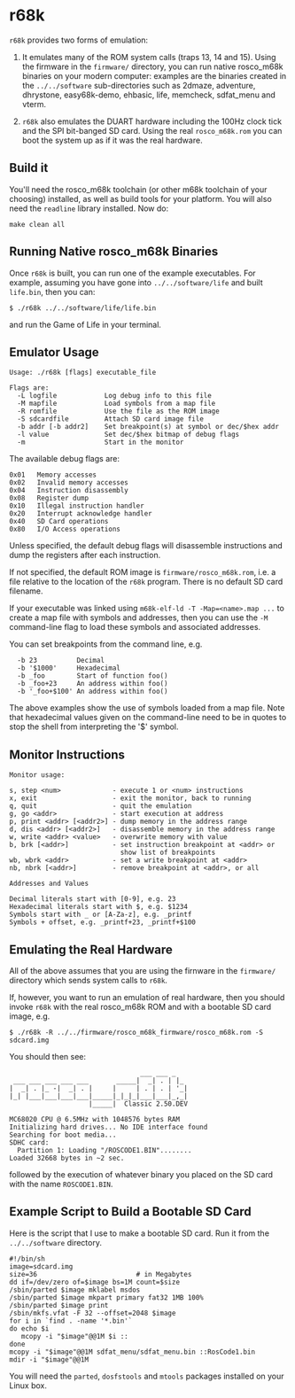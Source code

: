 # r68k

`r68k` provides two forms of emulation:

1. It emulates many of the ROM system calls (traps 13, 14 and 15).
   Using the firmware in the `firmware/` directory, you can run
   native rosco_m68k binaries on your modern computer: examples
   are the binaries created in the `../../software` sub-directories
   such as 2dmaze, adventure, dhrystone, easy68k-demo, ehbasic, life,
   memcheck, sdfat_menu and vterm.

2. `r68k` also emulates the DUART hardware including the 100Hz clock
   tick and the SPI bit-banged SD card. Using the real `rosco_m68k.rom`
   you can boot the system up as if it was the real hardware.

## Build it

You'll need the rosco_m68k toolchain (or other m68k toolchain of
your choosing) installed, as well as build tools for your platform.
You will also need the `readline` library installed. Now do:

```
make clean all
```

## Running Native rosco_m68k Binaries

Once `r68k` is built, you can run one of the example executables. For
example, assuming you have gone into `../../software/life` and built
`life.bin`, then you can:

```
$ ./r68k ../../software/life/life.bin
```

and run the Game of Life in your terminal.

## Emulator Usage

```
Usage: ./r68k [flags] executable_file

Flags are:
  -L logfile            Log debug info to this file
  -M mapfile            Load symbols from a map file
  -R romfile            Use the file as the ROM image
  -S sdcardfile         Attach SD card image file
  -b addr [-b addr2]    Set breakpoint(s) at symbol or dec/$hex addr
  -l value              Set dec/$hex bitmap of debug flags
  -m                    Start in the monitor
```

The available debug flags are:

```
0x01   Memory accesses
0x02   Invalid memory accesses
0x04   Instruction disassembly
0x08   Register dump
0x10   Illegal instruction handler
0x20   Interrupt acknowledge handler
0x40   SD Card operations
0x80   I/O Access operations
```

Unless specified, the default debug flags will disassemble instructions and
dump the registers after each instruction.

If not specified, the default ROM image is `firmware/rosco_m68k.rom`,
i.e. a file relative to the location of the `r68k` program.
There is no default SD card filename.

If your executable was linked using `m68k-elf-ld -T -Map=<name>.map ...`
to create a map file with symbols and addresses, then you can use the
`-M` command-line flag to load these symbols and associated addresses.

You can set breakpoints from the command line, e.g.

```
  -b 23          Decimal
  -b '$1000'     Hexadecimal
  -b _foo        Start of function foo()
  -b _foo+23     An address within foo()
  -b '_foo+$100' An address within foo()
```

The above examples show the use of symbols loaded from a map file.
Note that hexadecimal values given on the command-line need to be in
quotes to stop the shell from interpreting the '$' symbol.

## Monitor Instructions

```
Monitor usage:

s, step <num>             - execute 1 or <num> instructions
x, exit                   - exit the monitor, back to running
q, quit                   - quit the emulation
g, go <addr>              - start execution at address
p, print <addr> [<addr2>] - dump memory in the address range
d, dis <addr> [<addr2>]   - disassemble memory in the address range
w, write <addr> <value>   - overwrite memory with value
b, brk [<addr>]           - set instruction breakpoint at <addr> or
                            show list of breakpoints
wb, wbrk <addr>           - set a write breakpoint at <addr>
nb, nbrk [<addr>]         - remove breakpoint at <addr>, or all

Addresses and Values

Decimal literals start with [0-9], e.g. 23
Hexadecimal literals start with $, e.g. $1234
Symbols start with _ or [A-Za-z], e.g. _printf
Symbols + offset, e.g. _printf+23, _printf+$100
```

## Emulating the Real Hardware

All of the above assumes that you are using the firnware in the
`firmware/` directory which sends system calls to `r68k`.

If, however, you want to run an emulation of real hardware, then
you should invoke `r68k` with the real rosco_m68k ROM and with
a bootable SD card image, e.g.

```
$ ./r68k -R ../../firmware/rosco_m68k_firmware/rosco_m68k.rom -S sdcard.img
```

You should then see:

```
                                 ___ ___ _   
 ___ ___ ___ ___ ___       _____|  _| . | |_ 
|  _| . |_ -|  _| . |     |     | . | . | '_|
|_| |___|___|___|___|_____|_|_|_|___|___|_,_|
                    |_____|  Classic 2.50.DEV

MC68020 CPU @ 6.5MHz with 1048576 bytes RAM
Initializing hard drives... No IDE interface found
Searching for boot media...
SDHC card:
  Partition 1: Loading "/ROSCODE1.BIN"........
Loaded 32668 bytes in ~2 sec.
```

followed by the execution of whatever binary you placed on the SD card
with the name `ROSCODE1.BIN`.

## Example Script to Build a Bootable SD Card

Here is the script that I use to make a bootable SD card. Run it from
the `../../software` directory.

```
#!/bin/sh
image=sdcard.img
size=36                         # in Megabytes
dd if=/dev/zero of=$image bs=1M count=$size
/sbin/parted $image mklabel msdos
/sbin/parted $image mkpart primary fat32 1MB 100%
/sbin/parted $image print
/sbin/mkfs.vfat -F 32 --offset=2048 $image
for i in `find . -name '*.bin'`
do echo $i
   mcopy -i "$image"@@1M $i ::
done
mcopy -i "$image"@@1M sdfat_menu/sdfat_menu.bin ::RosCode1.bin
mdir -i "$image"@@1M
```

You will need the `parted`, `dosfstools` and `mtools` packages installed
on your Linux box.

